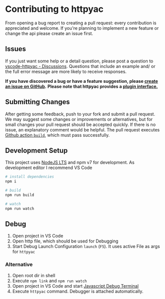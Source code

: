 # Contributing to httpyac

From opening a bug report to creating a pull request: every contribution is appreciated and welcome. If you're planning to implement a new feature or change the api please create an issue first.

## Issues

If you just want some help or a detail question, please post
a question to [vscode-httpyac - Discussions](https://github.com/AnWeber/vscode-httpyac/discussions/new). Questions
that include an example and/ or the full error message are more likely to receive responses.

**If you have discovered a bug or have a feature suggestion, please [create an issue on GitHub](https://github.com/AnWeber/httpyac/issues/new).**
**Please note that httpyac provides a [plugin interface.](https://httpyac.github.io/plugins/#getting-started)**

## Submitting Changes

After getting some feedback, push to your fork and submit a pull request. We may suggest some changes or improvements or alternatives, but for small changes your pull request should be accepted quickly.
If there is no issue, an explanatory comment would be helpful.
The pull request executes [Github action `build`](https://github.com/anweber/httpyac/blob/main/.github/workflows/main.yml), which must pass successfully.

## Development Setup

This project uses [NodeJS LTS](https://nodejs.org/en/download/) and npm v7 for development. As development editor I recommend VS Code

```sh
# install dependencies
npm i

# build
npm run build

# watch
npm run watch
```

## Debug

1. Open project in VS Code
2. Open http file, which should be used for Debugging
3. Start Debug Launch Configuration `launch` (`F5`). It uses active File as args for `httpyac`

### Alternative

1. Open root dir in shell
2. Execute `npm link` and `npm run watch`
3. Open project in VS Code and start [Javascript Debug Terminal](https://code.visualstudio.com/docs/nodejs/nodejs-debugging#_javascript-debug-terminal)
4. Execute `httpyac` command. Debugger is attached automatically.
